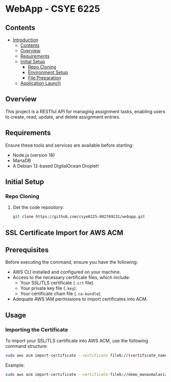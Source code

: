 # WebApp - CSYE 6225

## Contents

- [Introduction](#introduction)
  - [Contents](#contents)
  - [Overview](#overview)
  - [Requirements](#requirements)
  - [Initial Setup](#initial-setup)
    - [Repo Cloning](#repo-cloning)
    - [Environment Setup](#environment-setup)
    - [File Preparation](#file-preparation)
  - [Application Launch](#application-launch)

## Overview

This project is a RESTful API for managing assignment tasks, enabling users to create, read, update, and delete assignment entries.

## Requirements

Ensure these tools and services are available before starting:
- Node.js (version 18)
- MariaDB
- A Debian 12-based DigitalOcean Droplet!

## Initial Setup

### Repo Cloning

1. Get the code repository:
   ```bash
   git clone https://github.com/csye6225-002769231/webapp.git


## SSL Certificate Import for AWS ACM

## Prerequisites

Before executing the command, ensure you have the following:

- AWS CLI installed and configured on your machine.
- Access to the necessary certificate files, which include:
  - Your SSL/TLS certificate (`.crt` file).
  - Your private key file (`.key`).
  - Your certificate chain file (`.ca-bundle`).
- Adequate AWS IAM permissions to import certificates into ACM.

## Usage

### Importing the Certificate

To import your SSL/TLS certificate into AWS ACM, use the following command structure:

```bash
sudo aws acm import-certificate --certificate fileb://(certificate_name).crt --private-key fileb://(private_key_filename).key --certificate-chain fileb://(ca_bundle_certificate_name).ca-bundle --region (region_imported_to) --profile (profile_imported_to)
```

Example:
```bash
sudo aws acm import-certificate --certificate fileb://demo_manavmalavia_me/demo_manavmalavia_me.crt --private-key fileb://demo_manavmalavia_me/private.key --profile demo --region us-west-2